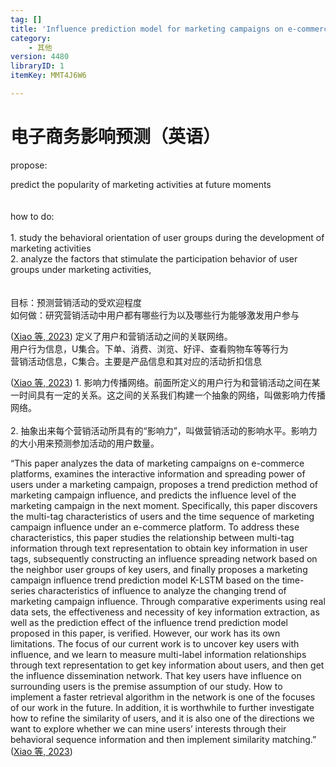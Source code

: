 ```yaml
---
tag: []
title: 'Influence prediction model for marketing campaigns on e-commerce platforms'
category:
    - 其他
version: 4480
libraryID: 1
itemKey: MMT4J6W6

---
```

# 电子商务影响预测（英语）

propose:

predict the popularity of marketing activities at future moments\
\
\
how to do:\
\
1\. study the behavioral orientation of user groups during the development of marketing activities\
2\. analyze the factors that stimulate the participation behavior of user groups under marketing activities,\
\
\
目标：预测营销活动的受欢迎程度\
如何做：研究营销活动中用户都有哪些行为以及哪些行为能够激发用户参与

<span class="citation" data-citation="%7B%22citationItems%22%3A%5B%7B%22uris%22%3A%5B%22http%3A%2F%2Fzotero.org%2Fusers%2F10046823%2Fitems%2FQHH84RXH%22%5D%2C%22itemData%22%3A%7B%22id%22%3A%22http%3A%2F%2Fzotero.org%2Fusers%2F10046823%2Fitems%2FQHH84RXH%22%2C%22type%22%3A%22article-journal%22%2C%22abstract%22%3A%22E-commerce%20platforms%20are%20committed%20to%20planning%20various%20marketing%20campaigns%20to%20make%20profits%2C%20and%20the%20impact%20of%20marketing%20campaigns%20is%20determined%20by%20the%20number%20of%20consumers%2C%20as%20well%20as%20the%20good%20or%20bad%20planning%20scheme.%20Therefore%2C%20accurate%20prediction%20of%20user%20behavior%20and%20comprehensive%20analysis%20of%20marketing%20campaign%20trends%20can%20help%20e-commerce%20platforms%20to%20identify%20quality%20marketing%20campaigns%2C%20which%20are%20crucial%20for%20developing%20e-commerce%20platforms.%20In%20this%20paper%2C%20we%20propose%20a%20model%20for%20predicting%20the%20influence%20trend%20of%20marketing%20campaigns%20based%20on%20the%20key%20information%20between%20group%20users%20and%20marketing%20campaigns%20on%20e-commerce%20platforms.%20To%20begin%2C%20text%20representation%20learning%20is%20used%20to%20unify%20user%20representations%20to%20address%20the%20multi-label%20nature%20of%20platform%20users%2C%20considering%20that%20text%20representation%20learning%20can%20extract%20deeper%20correlations%20between%20different%20label%20information%20and%20learn%20key%20information%20in%20the%20marketing%20campaign-user%20network%20by%20mining%20the%20correlations%20between%20user%20labels.%20Furthermore%2C%20considering%20the%20leading%20power%20of%20key%20users%20in%20the%20e-commerce%20platform%2C%20the%20influential%20spread%20network%20is%20constructed%20for%20the%20characteristics%20of%20the%20group%20user%20network%20under%20the%20marketing%20campaign%20using%20the%20locality-sensitive%20hashing%20(LSH)%20algorithm%20and%20combined%20with%20the%20mining%20of%20key%20information%20in%20the%20marketing%20campaign-user%20network.%20Finally%2C%20to%20address%20the%20time-series%20nature%20of%20influence%20development%2C%20the%20influence%20spread%20network%20is%20fused%2C%20and%20the%20contextual%20relationships%20of%20the%20influence%20spread%20network%20are%20learned%20using%20a%20recurrent%20neural%20network%20(RNN)%20algorithm%20to%20propose%20a%20model%20for%20predicting%20the%20influence%20trend%20of%20marketing%20campaigns%20based%20on%20key%20information.%20Experiments%20have%20shown%20that%20the%20model%20can%20predict%20user%20engagement%20behavior%20in%20the%20context%20of%20a%20marketing%20campaign%2C%20as%20well%20as%20dynamically%20depict%20changes%20in%20trends%20in%20the%20influence%20of%20the%20campaign.%22%2C%22container-title%22%3A%22Expert%20Systems%20with%20Applications%22%2C%22DOI%22%3A%2210.1016%2Fj.eswa.2022.118575%22%2C%22ISSN%22%3A%2209574174%22%2C%22journalAbbreviation%22%3A%22Expert%20Systems%20with%20Applications%22%2C%22language%22%3A%22en%22%2C%22page%22%3A%22118575%22%2C%22source%22%3A%22DOI.org%20(Crossref)%22%2C%22title%22%3A%22Influence%20prediction%20model%20for%20marketing%20campaigns%20on%20e-commerce%20platforms%22%2C%22URL%22%3A%22https%3A%2F%2Flinkinghub.elsevier.com%2Fretrieve%2Fpii%2FS0957417422016360%22%2C%22volume%22%3A%22211%22%2C%22author%22%3A%5B%7B%22family%22%3A%22Xiao%22%2C%22given%22%3A%22Yunpeng%22%7D%2C%7B%22family%22%3A%22Zhu%22%2C%22given%22%3A%22Yu%22%7D%2C%7B%22family%22%3A%22He%22%2C%22given%22%3A%22Weikang%22%7D%2C%7B%22family%22%3A%22Huang%22%2C%22given%22%3A%22Mengyang%22%7D%5D%2C%22accessed%22%3A%7B%22date-parts%22%3A%5B%5B%222022%22%2C12%2C20%5D%5D%7D%2C%22issued%22%3A%7B%22date-parts%22%3A%5B%5B%222023%22%2C1%5D%5D%7D%7D%7D%5D%2C%22properties%22%3A%7B%7D%7D" ztype="zcitation">(<span class="citation-item"><a href="zotero://select/library/items/QHH84RXH">Xiao 等, 2023</a></span>)</span> 定义了用户和营销活动之间的关联网络。\
用户行为信息，U集合。下单、消费、浏览、好评、查看购物车等等行为\
营销活动信息，C集合。主要是产品信息和其对应的活动折扣信息

<span class="citation" data-citation="%7B%22citationItems%22%3A%5B%7B%22uris%22%3A%5B%22http%3A%2F%2Fzotero.org%2Fusers%2F10046823%2Fitems%2FQHH84RXH%22%5D%2C%22itemData%22%3A%7B%22id%22%3A%22http%3A%2F%2Fzotero.org%2Fusers%2F10046823%2Fitems%2FQHH84RXH%22%2C%22type%22%3A%22article-journal%22%2C%22abstract%22%3A%22E-commerce%20platforms%20are%20committed%20to%20planning%20various%20marketing%20campaigns%20to%20make%20profits%2C%20and%20the%20impact%20of%20marketing%20campaigns%20is%20determined%20by%20the%20number%20of%20consumers%2C%20as%20well%20as%20the%20good%20or%20bad%20planning%20scheme.%20Therefore%2C%20accurate%20prediction%20of%20user%20behavior%20and%20comprehensive%20analysis%20of%20marketing%20campaign%20trends%20can%20help%20e-commerce%20platforms%20to%20identify%20quality%20marketing%20campaigns%2C%20which%20are%20crucial%20for%20developing%20e-commerce%20platforms.%20In%20this%20paper%2C%20we%20propose%20a%20model%20for%20predicting%20the%20influence%20trend%20of%20marketing%20campaigns%20based%20on%20the%20key%20information%20between%20group%20users%20and%20marketing%20campaigns%20on%20e-commerce%20platforms.%20To%20begin%2C%20text%20representation%20learning%20is%20used%20to%20unify%20user%20representations%20to%20address%20the%20multi-label%20nature%20of%20platform%20users%2C%20considering%20that%20text%20representation%20learning%20can%20extract%20deeper%20correlations%20between%20different%20label%20information%20and%20learn%20key%20information%20in%20the%20marketing%20campaign-user%20network%20by%20mining%20the%20correlations%20between%20user%20labels.%20Furthermore%2C%20considering%20the%20leading%20power%20of%20key%20users%20in%20the%20e-commerce%20platform%2C%20the%20influential%20spread%20network%20is%20constructed%20for%20the%20characteristics%20of%20the%20group%20user%20network%20under%20the%20marketing%20campaign%20using%20the%20locality-sensitive%20hashing%20(LSH)%20algorithm%20and%20combined%20with%20the%20mining%20of%20key%20information%20in%20the%20marketing%20campaign-user%20network.%20Finally%2C%20to%20address%20the%20time-series%20nature%20of%20influence%20development%2C%20the%20influence%20spread%20network%20is%20fused%2C%20and%20the%20contextual%20relationships%20of%20the%20influence%20spread%20network%20are%20learned%20using%20a%20recurrent%20neural%20network%20(RNN)%20algorithm%20to%20propose%20a%20model%20for%20predicting%20the%20influence%20trend%20of%20marketing%20campaigns%20based%20on%20key%20information.%20Experiments%20have%20shown%20that%20the%20model%20can%20predict%20user%20engagement%20behavior%20in%20the%20context%20of%20a%20marketing%20campaign%2C%20as%20well%20as%20dynamically%20depict%20changes%20in%20trends%20in%20the%20influence%20of%20the%20campaign.%22%2C%22container-title%22%3A%22Expert%20Systems%20with%20Applications%22%2C%22DOI%22%3A%2210.1016%2Fj.eswa.2022.118575%22%2C%22ISSN%22%3A%2209574174%22%2C%22journalAbbreviation%22%3A%22Expert%20Systems%20with%20Applications%22%2C%22language%22%3A%22en%22%2C%22page%22%3A%22118575%22%2C%22source%22%3A%22DOI.org%20(Crossref)%22%2C%22title%22%3A%22Influence%20prediction%20model%20for%20marketing%20campaigns%20on%20e-commerce%20platforms%22%2C%22URL%22%3A%22https%3A%2F%2Flinkinghub.elsevier.com%2Fretrieve%2Fpii%2FS0957417422016360%22%2C%22volume%22%3A%22211%22%2C%22author%22%3A%5B%7B%22family%22%3A%22Xiao%22%2C%22given%22%3A%22Yunpeng%22%7D%2C%7B%22family%22%3A%22Zhu%22%2C%22given%22%3A%22Yu%22%7D%2C%7B%22family%22%3A%22He%22%2C%22given%22%3A%22Weikang%22%7D%2C%7B%22family%22%3A%22Huang%22%2C%22given%22%3A%22Mengyang%22%7D%5D%2C%22accessed%22%3A%7B%22date-parts%22%3A%5B%5B%222022%22%2C12%2C20%5D%5D%7D%2C%22issued%22%3A%7B%22date-parts%22%3A%5B%5B%222023%22%2C1%5D%5D%7D%7D%7D%5D%2C%22properties%22%3A%7B%7D%7D" ztype="zcitation">(<span class="citation-item"><a href="zotero://select/library/items/QHH84RXH">Xiao 等, 2023</a></span>)</span> 1. 影响力传播网络。前面所定义的用户行为和营销活动之间在某一时间具有一定的关系。这之间的关系我们构建一个抽象的网络，叫做影响力传播网络。\
\
2\. 抽象出来每个营销活动所具有的“影响力”，叫做营销活动的影响水平。影响力的大小用来预测参加活动的用户数量。

“This paper analyzes the data of marketing campaigns on e-commerce platforms, examines the interactive information and spreading power of users under a marketing campaign, proposes a trend prediction method of marketing campaign influence, and predicts the influence level of the marketing campaign in the next moment. Specifically, this paper discovers the multi-tag characteristics of users and the time sequence of marketing campaign influence under an e-commerce platform. To address these characteristics, this paper studies the relationship between multi-tag information through text representation to obtain key information in user tags, subsequently constructing an influence spreading network based on the neighbor user groups of key users, and finally proposes a marketing campaign influence trend prediction model K-LSTM based on the time-series characteristics of influence to analyze the changing trend of marketing campaign influence. Through comparative experiments using real data sets, the effectiveness and necessity of key information extraction, as well as the prediction effect of the influence trend prediction model proposed in this paper, is verified. However, our work has its own limitations. The focus of our current work is to uncover key users with influence, and we learn to measure multi-label information relationships through text representation to get key information about users, and then get the influence dissemination network. That key users have influence on surrounding users is the premise assumption of our study. How to implement a faster retrieval algorithm in the network is one of the focuses of our work in the future. In addition, it is worthwhile to further investigate how to refine the similarity of users, and it is also one of the directions we want to explore whether we can mine users’ interests through their behavioral sequence information and then implement similarity matching.” <span class="citation" data-citation="%7B%22citationItems%22%3A%5B%7B%22uris%22%3A%5B%22http%3A%2F%2Fzotero.org%2Fusers%2F10046823%2Fitems%2FQHH84RXH%22%5D%2C%22itemData%22%3A%7B%22id%22%3A%22http%3A%2F%2Fzotero.org%2Fusers%2F10046823%2Fitems%2FQHH84RXH%22%2C%22type%22%3A%22article-journal%22%2C%22abstract%22%3A%22E-commerce%20platforms%20are%20committed%20to%20planning%20various%20marketing%20campaigns%20to%20make%20profits%2C%20and%20the%20impact%20of%20marketing%20campaigns%20is%20determined%20by%20the%20number%20of%20consumers%2C%20as%20well%20as%20the%20good%20or%20bad%20planning%20scheme.%20Therefore%2C%20accurate%20prediction%20of%20user%20behavior%20and%20comprehensive%20analysis%20of%20marketing%20campaign%20trends%20can%20help%20e-commerce%20platforms%20to%20identify%20quality%20marketing%20campaigns%2C%20which%20are%20crucial%20for%20developing%20e-commerce%20platforms.%20In%20this%20paper%2C%20we%20propose%20a%20model%20for%20predicting%20the%20influence%20trend%20of%20marketing%20campaigns%20based%20on%20the%20key%20information%20between%20group%20users%20and%20marketing%20campaigns%20on%20e-commerce%20platforms.%20To%20begin%2C%20text%20representation%20learning%20is%20used%20to%20unify%20user%20representations%20to%20address%20the%20multi-label%20nature%20of%20platform%20users%2C%20considering%20that%20text%20representation%20learning%20can%20extract%20deeper%20correlations%20between%20different%20label%20information%20and%20learn%20key%20information%20in%20the%20marketing%20campaign-user%20network%20by%20mining%20the%20correlations%20between%20user%20labels.%20Furthermore%2C%20considering%20the%20leading%20power%20of%20key%20users%20in%20the%20e-commerce%20platform%2C%20the%20influential%20spread%20network%20is%20constructed%20for%20the%20characteristics%20of%20the%20group%20user%20network%20under%20the%20marketing%20campaign%20using%20the%20locality-sensitive%20hashing%20(LSH)%20algorithm%20and%20combined%20with%20the%20mining%20of%20key%20information%20in%20the%20marketing%20campaign-user%20network.%20Finally%2C%20to%20address%20the%20time-series%20nature%20of%20influence%20development%2C%20the%20influence%20spread%20network%20is%20fused%2C%20and%20the%20contextual%20relationships%20of%20the%20influence%20spread%20network%20are%20learned%20using%20a%20recurrent%20neural%20network%20(RNN)%20algorithm%20to%20propose%20a%20model%20for%20predicting%20the%20influence%20trend%20of%20marketing%20campaigns%20based%20on%20key%20information.%20Experiments%20have%20shown%20that%20the%20model%20can%20predict%20user%20engagement%20behavior%20in%20the%20context%20of%20a%20marketing%20campaign%2C%20as%20well%20as%20dynamically%20depict%20changes%20in%20trends%20in%20the%20influence%20of%20the%20campaign.%22%2C%22container-title%22%3A%22Expert%20Systems%20with%20Applications%22%2C%22DOI%22%3A%2210.1016%2Fj.eswa.2022.118575%22%2C%22ISSN%22%3A%2209574174%22%2C%22journalAbbreviation%22%3A%22Expert%20Systems%20with%20Applications%22%2C%22language%22%3A%22en%22%2C%22page%22%3A%22118575%22%2C%22source%22%3A%22DOI.org%20(Crossref)%22%2C%22title%22%3A%22Influence%20prediction%20model%20for%20marketing%20campaigns%20on%20e-commerce%20platforms%22%2C%22URL%22%3A%22https%3A%2F%2Flinkinghub.elsevier.com%2Fretrieve%2Fpii%2FS0957417422016360%22%2C%22volume%22%3A%22211%22%2C%22author%22%3A%5B%7B%22family%22%3A%22Xiao%22%2C%22given%22%3A%22Yunpeng%22%7D%2C%7B%22family%22%3A%22Zhu%22%2C%22given%22%3A%22Yu%22%7D%2C%7B%22family%22%3A%22He%22%2C%22given%22%3A%22Weikang%22%7D%2C%7B%22family%22%3A%22Huang%22%2C%22given%22%3A%22Mengyang%22%7D%5D%2C%22accessed%22%3A%7B%22date-parts%22%3A%5B%5B%222022%22%2C12%2C20%5D%5D%7D%2C%22issued%22%3A%7B%22date-parts%22%3A%5B%5B%222023%22%2C1%5D%5D%7D%7D%7D%5D%2C%22properties%22%3A%7B%7D%7D" ztype="zcitation">(<span class="citation-item"><a href="zotero://select/library/items/QHH84RXH">Xiao 等, 2023</a></span>)</span>
